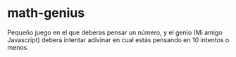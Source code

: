 # math-genius
Pequeño juego en el que deberas pensar un número, y el genio (Mi amigo Javascript) debera intentar adivinar en cual estás pensando en 10 intentos o menos.
